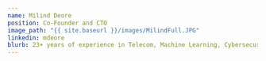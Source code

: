 ```yaml
---
name: Milind Deore
position: Co-Founder and CTO
image_path: "{{ site.baseurl }}/images/MilindFull.JPG"
linkedin: mdeore
blurb: 23+ years of experience in Telecom, Machine Learning, Cybersecurity. Active ML/IoT community leader, won various open competitions and hold couple of patents in Face Authentication.
---
```

